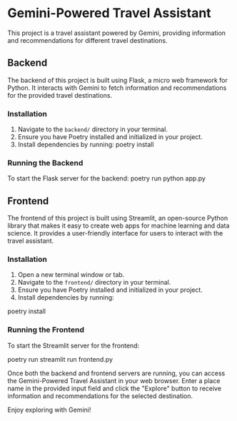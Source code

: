 # Gemini-Powered Travel Assistant

This project is a travel assistant powered by Gemini, providing information and recommendations for different travel destinations.

## Backend

The backend of this project is built using Flask, a micro web framework for Python. It interacts with Gemini to fetch information and recommendations for the provided travel destinations.

### Installation

1. Navigate to the `backend/` directory in your terminal.
2. Ensure you have Poetry installed and initialized in your project.
3. Install dependencies by running:
poetry install
   

### Running the Backend

To start the Flask server for the backend:
poetry run python app.py


## Frontend

The frontend of this project is built using Streamlit, an open-source Python library that makes it easy to create web apps for machine learning and data science. It provides a user-friendly interface for users to interact with the travel assistant.

### Installation

1. Open a new terminal window or tab.
2. Navigate to the `frontend/` directory in your terminal.
3. Ensure you have Poetry installed and initialized in your project.
4. Install dependencies by running:

poetry install


### Running the Frontend

To start the Streamlit server for the frontend:

poetry run streamlit run frontend.py


Once both the backend and frontend servers are running, you can access the Gemini-Powered Travel Assistant in your web browser. Enter a place name in the provided input field and click the "Explore" button to receive information and recommendations for the selected destination.

Enjoy exploring with Gemini!
